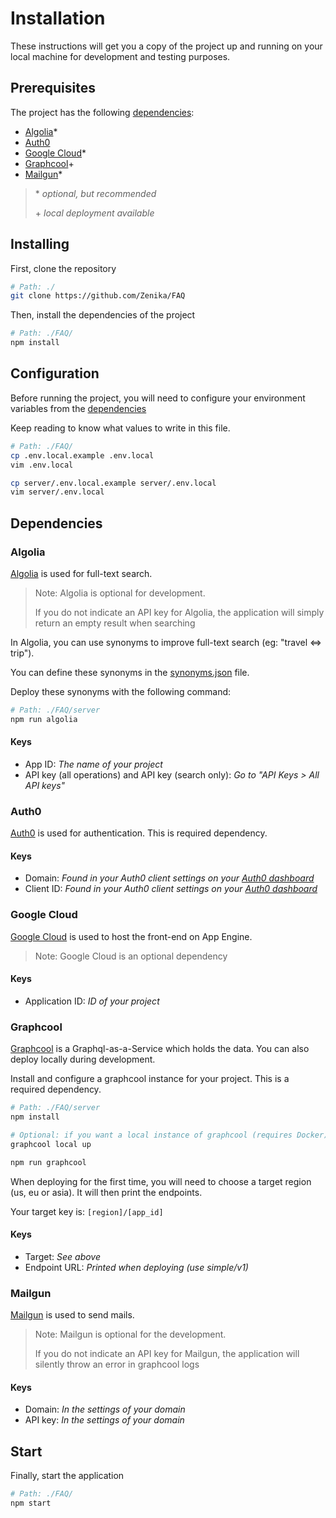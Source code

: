# Installation

These instructions will get you a copy of the project up and running on your local machine for development and testing purposes.

## Prerequisites

The project has the following [dependencies](#dependencies):

* [Algolia](#algolia)\*
* [Auth0](#Auth0)
* [Google Cloud](#google-cloud)\*
* [Graphcool](#graphcool)\+
* [Mailgun](#mailgun)\*

> \* _optional, but recommended_
>
> \+ _local deployment available_

## Installing

First, clone the repository

```bash
# Path: ./
git clone https://github.com/Zenika/FAQ
```

Then, install the dependencies of the project

```bash
# Path: ./FAQ/
npm install
```

## Configuration

Before running the project, you will need to configure your environment variables from the [dependencies](#dependencies)

Keep reading to know what values to write in this file.

```bash
# Path: ./FAQ/
cp .env.local.example .env.local
vim .env.local

cp server/.env.local.example server/.env.local
vim server/.env.local
```

## Dependencies

### Algolia

[Algolia](https://www.algolia.com/) is used for full-text search.

> Note: Algolia is optional for development.
>
> If you do not indicate an API key for Algolia, the application will simply
> return an empty result when searching

In Algolia, you can use synonyms to improve full-text search (eg: "travel <=> trip").

You can define these synonyms in the [synonyms.json](/server/algolia/synonyms.json) file.

Deploy these synonyms with the following command:

```bash
# Path: ./FAQ/server
npm run algolia
```

#### Keys

* App ID: _The name of your project_
* API key (all operations) and API key (search only): _Go to "API Keys > All API keys"_

### Auth0

[Auth0](https://auth0.com/) is used for authentication. This is required dependency.

#### Keys

* Domain: _Found in your Auth0 client settings on your [Auth0 dashboard](https://manage.auth0.com)_
* Client ID: _Found in your Auth0 client settings on your [Auth0 dashboard](https://manage.auth0.com)_

### Google Cloud

[Google Cloud](https://cloud.google.com/) is used to host the front-end on App Engine.

> Note: Google Cloud is an optional dependency

#### Keys

* Application ID: _ID of your project_

### Graphcool

[Graphcool](https://www.graph.cool/) is a Graphql-as-a-Service which holds the data. You can also deploy locally during development.

Install and configure a graphcool instance for your project. This is a required dependency.

```bash
# Path: ./FAQ/server
npm install

# Optional: if you want a local instance of graphcool (requires Docker)
graphcool local up

npm run graphcool
```

When deploying for the first time, you will need to choose a target region (us, eu or asia). It will then print the endpoints.

Your target key is: `[region]/[app_id]`

#### Keys

* Target: _See above_
* Endpoint URL: _Printed when deploying (use simple/v1)_

### Mailgun

[Mailgun](https://www.mailgun.com/) is used to send mails.

> Note: Mailgun is optional for the development.
>
> If you do not indicate an API key for Mailgun, the application will silently
> throw an error in graphcool logs

#### Keys

* Domain: _In the settings of your domain_
* API key: _In the settings of your domain_

## Start

Finally, start the application

```bash
# Path: ./FAQ/
npm start
```
